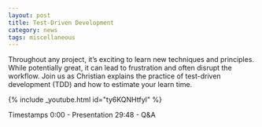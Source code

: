 ```yaml
---
layout: post
title: Test-Driven Development
category: news
tags: miscellaneous
---
```


Throughout any project, it’s exciting to learn new techniques and principles. While potentially great, it can lead to frustration and often disrupt the workflow. Join us as Christian explains the practice of test-driven development (TDD) and how to estimate your learn time.


{% include _youtube.html id="ty6KQNHtfyI" %}


Timestamps
0:00​ - Presentation
29:48 - Q&A